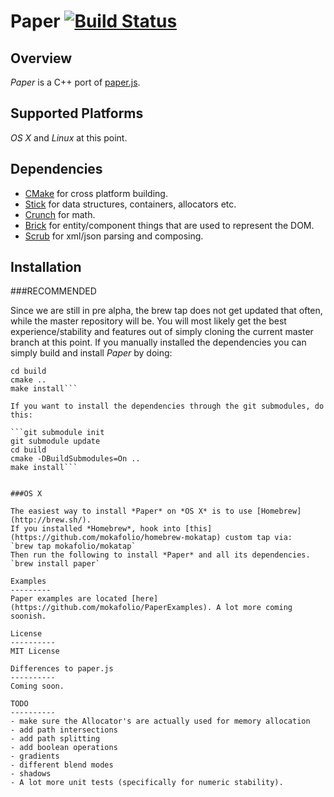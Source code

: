 Paper [![Build Status](https://travis-ci.org/mokafolio/Paper.svg?branch=master)](https://travis-ci.org/mokafolio/Paper)
==========

Overview
----------

*Paper* is a C++ port of [paper.js](http://paperjs.org/).

Supported Platforms
----------
*OS X* and *Linux* at this point.

Dependencies
----------

- [CMake](https://cmake.org/) for cross platform building.
- [Stick](https://github.com/mokafolio/Stick) for data structures, containers, allocators etc.
- [Crunch](https://github.com/mokafolio/Crunch) for math.
- [Brick](https://github.com/mokafolio/Brick) for entity/component things that are used to represent the DOM.
- [Scrub](https://github.com/mokafolio/Scrub) for xml/json parsing and composing.


Installation
----------

###RECOMMENDED

Since we are still in pre alpha, the brew tap does not get updated that often, while the master repository will be.
You will most likely get the best experience/stability and features out of simply cloning the current master branch at this point.
If you manually installed the dependencies you can simply build and install *Paper* by doing:

```mkdir build
cd build
cmake ..
make install```

If you want to install the dependencies through the git submodules, do this:

```git submodule init
git submodule update
cd build
cmake -DBuildSubmodules=On ..
make install```


###OS X

The easiest way to install *Paper* on *OS X* is to use [Homebrew](http://brew.sh/).
If you installed *Homebrew*, hook into [this](https://github.com/mokafolio/homebrew-mokatap) custom tap via:
`brew tap mokafolio/mokatap` 
Then run the following to install *Paper* and all its dependencies.
`brew install paper`

Examples
---------
Paper examples are located [here](https://github.com/mokafolio/PaperExamples). A lot more coming soonish.

License
----------
MIT License

Differences to paper.js
----------
Coming soon.

TODO
----------
- make sure the Allocator's are actually used for memory allocation
- add path intersections
- add path splitting
- add boolean operations
- gradients
- different blend modes
- shadows
- A lot more unit tests (specifically for numeric stability).
